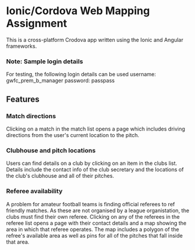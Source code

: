 # Ionic/Cordova Web Mapping Assignment

This is a cross-platform Crodova app written using the Ionic and Angular frameworks. 

### Note: Sample login details
For testing, the following login details can be used
username: gwfc_prem_b_manager
password: passpass

## Features
### Match directions
Clicking on a match in the match list opens a page which includes driving directions from the user's current location to the pitch.

### Clubhouse and pitch locations
Users can find details on a club by clicking on an item in the clubs list. Details include the contact info of the club secretary and the locations of the club's clubhouse and all of their pitches.

### Referee availability
A problem for amateur football teams is finding official referees to ref friendly matches. As these are not organised by a league organistation, the clubs must find their own referee. Clicking on any of the referees in the referee list opens a page with their contact details and a map showing the area in which that referee operates. The map includes a polygon of the refree's available area as well as pins for all of the pitches that fall inside that area.
